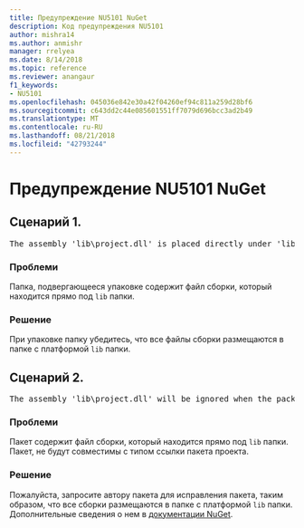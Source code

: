 ```yaml
---
title: Предупреждение NU5101 NuGet
description: Код предупреждения NU5101
author: mishra14
ms.author: anmishr
manager: rrelyea
ms.date: 8/14/2018
ms.topic: reference
ms.reviewer: anangaur
f1_keywords:
- NU5101
ms.openlocfilehash: 045036e842e30a42f04260ef94c811a259d28bf6
ms.sourcegitcommit: c643dd2c44e085601551ff7079d696bcc3ad2b49
ms.translationtype: MT
ms.contentlocale: ru-RU
ms.lasthandoff: 08/21/2018
ms.locfileid: "42793244"
---
```

# <a name="nuget-warning-nu5101"></a>Предупреждение NU5101 NuGet

## <a name="scenario-1"></a>Сценарий 1.
<pre>The assembly 'lib\project.dll' is placed directly under 'lib' folder. It is recommended that assemblies be placed inside a framework-specific folder. Move it into a framework-specific folder.</pre>

### <a name="issue"></a>Проблеми

Папка, подвергающееся упаковке содержит файл сборки, который находится прямо под `lib` папки.


### <a name="solution"></a>Решение

При упаковке папку убедитесь, что все файлы сборки размещаются в папке с платформой `lib` папки.


## <a name="scenario-2"></a>Сценарий 2.
<pre>The assembly 'lib\project.dll' will be ignored when the package is installed after the migration.</pre>

### <a name="issue"></a>Проблеми

Пакет содержит файл сборки, который находится прямо под `lib` папки. Пакет, не будут совместимы с типом ссылки пакета проекта.


### <a name="solution"></a>Решение

Пожалуйста, запросите автору пакета для исправления пакета, таким образом, что все сборки размещаются в папке с платформой `lib` папки. Дополнительные сведения о нем в [документации NuGet](https://docs.microsoft.com/en-us/nuget/reference/migrate-packages-config-to-package-reference).


